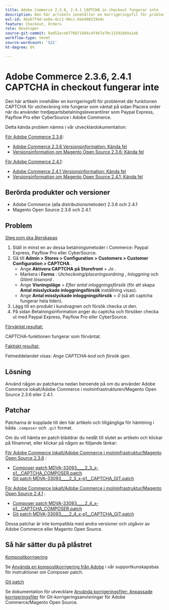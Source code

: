 ```yaml
---
title: Adobe Commerce 2.3.6, 2.4.1 CAPTCHA in checkout fungerar inte
description: Den här artikeln innehåller en korrigeringsfil för problemet där funktionen CAPTCHA för utcheckning inte fungerar som väntat på sidan Placera order när du använder tredjepartsbetalningsleverantörer som Paypal Express, Payflow Pro eller CyberSource i Adobe Commerce.
exl-id: 46ab7f4d-ee0a-4cc1-96cc-6eb408319e9c
feature: Checkout, Orders
role: Developer
source-git-commit: 0ad52eceb776b71604c4f467a70c13191bb9a1eb
workflow-type: tm+mt
source-wordcount: '522'
ht-degree: 0%

---
```


# Adobe Commerce 2.3.6, 2.4.1 CAPTCHA in checkout fungerar inte

Den här artikeln innehåller en korrigeringsfil för problemet där funktionen CAPTCHA för utcheckning inte fungerar som väntat på sidan Placera order när du använder tredjepartsbetalningsleverantörer som Paypal Express, Payflow Pro eller CyberSource i Adobe Commerce.

Detta kända problem nämns i vår utvecklardokumentation:

<u>För Adobe Commerce 2.3.6</u>:

* [Adobe Commerce 2.3.6 Versionsinformation: Kända fel](https://devdocs.magento.com/guides/v2.3/release-notes/commerce-2-3-6.html#known-issues)
* [Versionsinformation om Magento Open Source 2.3.6: Kända fel](https://devdocs.magento.com/guides/v2.3/release-notes/open-source-2-3-6.html#known-issues)

<u>För Adobe Commerce 2.4.1</u>:

* [Adobe Commerce 2.4.1 Versionsinformation: Kända fel](https://devdocs.magento.com/guides/v2.4/release-notes/commerce-2-4-1.html#known-issues)
* [Versionsinformation om Magento Open Source 2.4.1: Kända fel](https://devdocs.magento.com/guides/v2.4/release-notes/open-source-2-4-1.html#known-issues)

## Berörda produkter och versioner

* Adobe Commerce (alla distributionsmetoder) 2.3.6 och 2.4.1
* Magento Open Source 2.3.6 och 2.4.1

## Problem

<u>Steg som ska återskapas</u>

1. Ställ in minst en av dessa betalningsmetoder i Commerce: Paypal Express, Payflow Pro eller CyberSource.
1. Gå till **Admin > Stores > Configuration > Customers > Customer Configuration > CAPTCHA** .
   * Ange **Aktivera CAPTCHA på Storefront** = *Ja* .
   * Markera i **Forms** : *Utcheckning/placeringsordning* , *Inloggning* och *Glömt lösenord* .
   * Ange **Visningsläge** = *Efter antal inloggningsförsök* (för att skapa **Antal misslyckade inloggningsförsök** inställning visas).
   * Ange **Antal misslyckade inloggningsförsök** = *0* (så att captcha fungerar hela tiden).
1. Lägg till en produkt i kundvagnen och försök checka ut den.
1. På sidan Betalningsinformation anger du captcha och försöker checka ut med Paypal Express, Payflow Pro eller CyberSource.

<u>Förväntat resultat:</u>

CAPTCHA-funktionen fungerar som förväntat.

<u>Faktiskt resultat:</u>

Felmeddelandet visas: *Ange CAPTCHA-kod och försök igen.*

## Lösning

Använd någon av patcharna nedan beroende på om du använder Adobe Commerce lokalt/Adobe Commerce i molninfrastrukturen/Magento Open Source 2.3.6 eller 2.4.1.

## Patchar

Patcharna är kopplade till den här artikeln och tillgängliga för hämtning i båda `.composer` och `.git` format.

Om du vill hämta en patch bläddrar du nedåt till slutet av artikeln och klickar på filnamnet, eller klickar på någon av följande länkar:

<u>För Adobe Commerce lokalt/Adobe Commerce i molninfrastruktur/Magento Open Source 2.3.6</u> :

* [Composer patch MDVA-33093\_\_\_\_2\_3\_x-p1\_\_CAPTCHA\_COMPOSER.patch](assets/MDVA-33093____2_3_x-p1__CAPTCHA_COMPOSER.patch.zip)
* [Git patch MDVA-33093\_\_\_\_2\_3\_x-p1\_\_CAPTCHA\_GIT.patch](assets/MDVA-33093____2_3_x-p1__CAPTCHA_GIT.patch.zip)

<u>För Adobe Commerce lokalt/Adobe Commerce i molninfrastruktur/Magento Open Source 2.4.1</u> :

* [Composer patch MDVA-33093\_\_\_\_2\_4\_x-p1\_\_CAPTCHA\_COMPOSER.patch](assets/MDVA-33093____2_4_x-p1__CAPTCHA_COMPOSER.patch.zip)
* [Git patch MDVA-33093\_\_\_\_2\_4\_x-p1\_\_CAPTCHA\_GIT.patch](assets/MDVA-33093____2_4_x-p1__CAPTCHA_GIT.patch.zip)

Dessa patchar är inte kompatibla med andra versioner och utgåvor av Adobe Commerce eller Magento Open Source.

## Så här sätter du på plåstret

<u>Kompositkorrigering</u>

Se [Använda en kompositkorrigering från Adobe](/help/how-to/general/how-to-apply-a-composer-patch-provided-by-magento.md) i vår supportkunskapsbas för instruktioner om Composer patch.

<u>Git patch</u>

Se dokumentation för utvecklare [Använda korrigeringsfiler: Anpassade korrigeringsfiler](https://devdocs.magento.com/guides/v2.4/comp-mgr/patching.html#custom-patches) för Git-korrigeringsanvisningar för Adobe Commerce/Magento Open Source.
